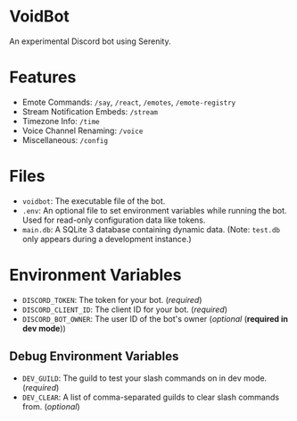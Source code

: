 # VoidBot
An experimental Discord bot using Serenity.

# Features
- Emote Commands: `/say`, `/react`, `/emotes`, `/emote-registry`
- Stream Notification Embeds: `/stream`
- Timezone Info: `/time`
- Voice Channel Renaming: `/voice`
- Miscellaneous: `/config`

# Files
- `voidbot`: The executable file of the bot.
- `.env`: An optional file to set environment variables while running the bot. Used for read-only configuration data like tokens.
- `main.db`: A SQLite 3 database containing dynamic data. (Note: `test.db` only appears during a development instance.)

# Environment Variables
- `DISCORD_TOKEN`: The token for your bot. (*required*)
- `DISCORD_CLIENT_ID`: The client ID for your bot. (*required*)
- `DISCORD_BOT_OWNER`: The user ID of the bot's owner (*optional* (**required in dev mode**))

## Debug Environment Variables
- `DEV_GUILD`: The guild to test your slash commands on in dev mode. (*required*)
- `DEV_CLEAR`: A list of comma-separated guilds to clear slash commands from. (*optional*)
